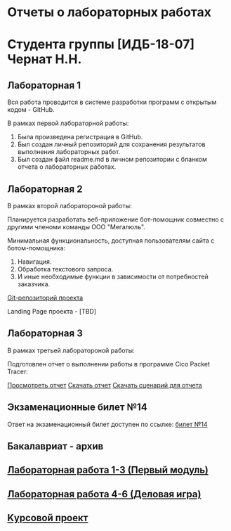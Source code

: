 # Отчеты о лабораторных работах
# Студента группы [ИДБ-18-07] Чернат Н.Н.

## Лабораторная 1

Вся работа проводится в системе разработки программ с открытым кодом - GitHub.

В рамках первой лабораторной работы:

1. Была произведена регистрация в GitHub.
2. Был создан личный репозиторий для сохранения результатов выполнения лабораторных работ.
3. Был создан файл readme.md в личном репозитории с бланком отчета о лабораторных работах.

## Лабораторная 2

В рамках второй лаборатороной работы:

Планируется разработать веб-приложение бот-помощник совместно с другими членоми команды ООО "Мегалюль".

Минимальная функциональность, доступная пользователям сайта с ботом-помощника:

1. Навигация.
2. Обработка текстового запроса.
3. И иные необходимые функции в зависимости от потребностей заказчика.

[Git-репозиторий проекта](https://github.com/lulu2kan/Megalul)

Landing Page проекта - [TBD]

## Лабораторная 3

В рамках третьей лаборатороной работы:

Подготовлен отчет о выполнении работы в программе Cico Packet Tracer:

[Просмотреть отчет](https://drive.google.com/file/d/1lWGc5XtTDi-xsn0tdHUg5_oo27pTgJQ9/view?pli=1)
[Скачать отчет](https://github.com/DivineLoggika/Nikolai.github.io/blob/f00ac1ee308f157761b1c1dd1e3a5ddb3c4509f4/PCT%20files/%D0%9E%D1%82%D1%87%D0%B5%D1%82_%D0%A7%D0%B5%D1%80%D0%BD%D0%B0%D1%82%20%D0%9D%D0%B8%D0%BA%D0%BE%D0%BB%D0%B0%D0%B9%20%D0%98%D0%94%D0%91-18-07%20%D0%9B%D0%B0%D0%B1%D0%BE%D1%80%D0%B0%D1%82%D0%BE%D1%80%D0%BD%D0%B0%D1%8F%20%D1%80%D0%B0%D0%B1%D0%BE%D1%82%D0%B0%20%E2%84%966.docx)
[Скачать сценарий для отчета](https://github.com/DivineLoggika/Nikolai.github.io/blob/f00ac1ee308f157761b1c1dd1e3a5ddb3c4509f4/PCT%20files/%D0%A1%D1%86%D0%B5%D0%BD%D0%B0%D1%80%D0%B8%D0%B9_%D0%A7%D0%B5%D1%80%D0%BD%D0%B0%D1%82%20%D0%9D%D0%B8%D0%BA%D0%BE%D0%BB%D0%B0%D0%B9%20%D0%98%D0%94%D0%91-18-07%20%D0%9B%D0%B0%D0%B1%D0%BE%D1%80%D0%B0%D1%82%D0%BE%D1%80%D0%BD%D0%B0%D1%8F%20%D1%80%D0%B0%D0%B1%D0%BE%D1%82%D0%B0%20%E2%84%966.pkt)

## Экзаменационные билет №14
Ответ на экзаменационный билет доступен по ссылке: [билет №14](https://github.com/stankin/inet-2022/wiki/exam14)

## Бакалавриат - архив
## [Лабораторная работа 1-3 (Первый модуль)](https://github.com/DivineLoggika/Nikolai.github.io/wiki/Лабораторная-работа-№1,-2,-3)

## [Лабораторная работа 4-6 (Деловая игра)](https://github.com/DivineLoggika/Nikolai.github.io/wiki/Лабораторная-работа-№4,-5,-6)
	
## [Kурсовой проект](https://github.com/DivineLoggika/Nikolai.github.io/wiki/Курсовой-проект)
